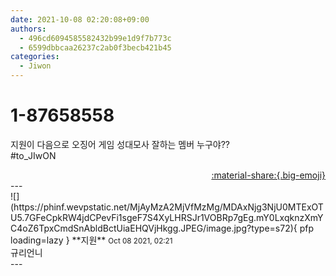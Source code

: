 ```yaml
---
date: 2021-10-08 02:20:08+09:00
authors:
  - 496cd6094585582432b99e1d9f7b773c
  - 6599dbbcaa26237c2ab0f3becb421b45
categories:
  - Jiwon
---
```


# 1-87658558

<div class="post-container" markdown="1">
<div class="content-container md-sidebar__scrollwrap" markdown="1">

지원이 다음으로 오징어 게임 성대모사 잘하는 멤버 누구야??<br>\#to_JIwON

</div>
</div>

<div style="text-align: right;" markdown="1">
<a href="https://weverse.io/fromis9/fanpost/1-87658558" style="text-align: right;">:material-share:{.big-emoji}</a>
</div>
---

<div class="comments-container md-sidebar__scrollwrap" markdown="1">
<div class="comment" markdown="1">
<div class='id-container' markdown="1">
![](https://phinf.wevpstatic.net/MjAyMzA2MjVfMzMg/MDAxNjg3NjU0MTExOTU5.7GFeCpkRW4jdCPevFi1sgeF7S4XyLHRSJr1VOBRp7gEg.mY0LxqknzXmYC4oZ6TpxCmdSnAbldBctUiaEHQVjHkgg.JPEG/image.jpg?type=s72){ pfp loading=lazy }
**<span class="artist">지원</span>** <small>Oct 08 2021, 02:21</small><br>
</div>
<div class='comment-body' markdown="1">
규리언니
</div>
</div>
</div>
---
